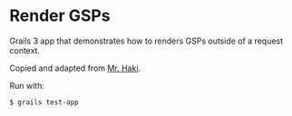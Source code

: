 # Render GSPs

Grails 3 app that demonstrates how to renders GSPs outside of a request context.

Copied and adapted from [Mr. Haki](http://mrhaki.blogspot.com/2012/03/grails-goodness-render-gsp-views-and.html).

Run with:

    $ grails test-app
